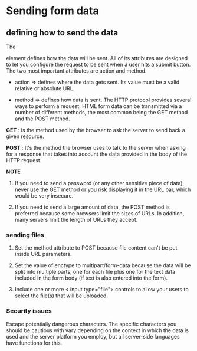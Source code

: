 # Sending form data

##  defining how to send the data
The <form> element defines how the data will be sent. All of its attributes are designed to let you configure the request to be sent when a user hits a submit button. The two most important attributes are action and method.

- action => defines where the data gets sent. Its value must be a valid relative or absolute URL. 

- method => defines how data is sent. The HTTP protocol provides several ways to perform a request; HTML form data can be transmitted via a number of different methods, the most common being the GET method and the POST method. 

**GET** : is the method used by the browser to ask the server to send back a given resource.

**POST** : It's the method the browser uses to talk to the server when asking for a response that takes into account the data provided in the body of the HTTP request.

**NOTE**
1. If you need to send a password (or any other sensitive piece of data), never use the GET method or you risk displaying it in the URL bar, which would be very insecure.

2. If you need to send a large amount of data, the POST method is preferred because some browsers limit the sizes of URLs. In addition, many servers limit the length of URLs they accept.

### sending files
1. Set the method attribute to POST because file content can't be put inside URL parameters.

2. Set the value of enctype to multipart/form-data because the data will be split into multiple parts, one for each file plus one for the text data included in the form body (if text is also entered into the form).

3. Include one or more < input type="file"> controls to allow your users to select the file(s) that will be uploaded.

### Security issues
Escape potentially dangerous characters. The specific characters you should be cautious with vary depending on the context in which the data is used and the server platform you employ, but all server-side languages have functions for this. 